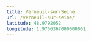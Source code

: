 ```yaml
---
title: Verneuil-sur-Seine
url: /verneuil-sur-seine/
latitude: 48.9792052
longitude: 1.9756367000000001
---
```

